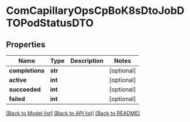 # ComCapillaryOpsCpBoK8sDtoJobDTOPodStatusDTO

## Properties
Name | Type | Description | Notes
------------ | ------------- | ------------- | -------------
**completions** | **str** |  | [optional] 
**active** | **int** |  | [optional] 
**succeeded** | **int** |  | [optional] 
**failed** | **int** |  | [optional] 

[[Back to Model list]](../README.md#documentation-for-models) [[Back to API list]](../README.md#documentation-for-api-endpoints) [[Back to README]](../README.md)

